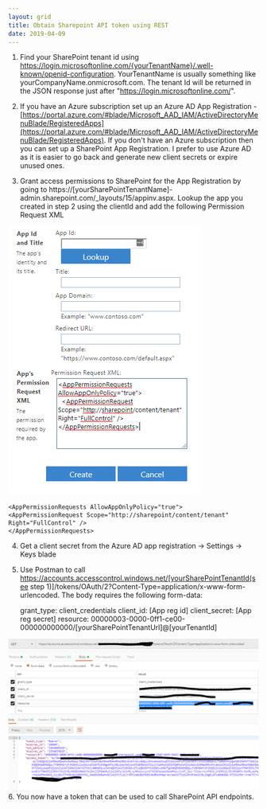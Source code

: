 ```yaml
---
layout: grid
title: Obtain Sharepoint API token using REST
date: 2019-04-09
---
```


1. Find your SharePoint tenant id using https://login.microsoftonline.com/{yourTenantName}/.well-known/openid-configuration. 
YourTenantName is usually something like yourCompanyName.onmicrosoft.com. The tenant Id will be returned in the JSON response just after "https://login.microsoftonline.com/".

2. If you have an Azure subscription set up an Azure AD App Registration - 
[https://portal.azure.com/#blade/Microsoft_AAD_IAM/ActiveDirectoryMenuBlade/RegisteredApps](https://portal.azure.com/#blade/Microsoft_AAD_IAM/ActiveDirectoryMenuBlade/RegisteredApps). 
If you don't have an Azure subscription then you can set up a SharePoint App Registration. I prefer to use Azure AD as it is easier to go back and generate new client secrets or expire unused ones.

3. Grant access permissions to SharePoint for the App Registration by going to https://[yourSharePointTenantName]-admin.sharepoint.com/_layouts/15/appinv.aspx. Lookup the app you created in step 2 using the clientId and add the following Permission Request XML

![](/assets/images/SharePointToken1-1.PNG)

    <AppPermissionRequests AllowAppOnlyPolicy="true">
    <AppPermissionRequest Scope="http://sharepoint/content/tenant" Right="FullControl" />
    </AppPermissionRequests>
4. Get a client secret from the Azure AD app registration -> Settings -> Keys blade
5. Use Postman to call https://accounts.accesscontrol.windows.net/[yourSharePointTenantId(see step 1)]/tokens/OAuth/2?Content-Type=application/x-www-form-urlencoded. The body requires the following form-data:

    grant_type: client_credentials
    client_id: [App reg id]
    client_secret: [App reg secret]
    resource: 00000003-0000-0ff1-ce00-000000000000/[yourSharePointTenantUrl]@[yourTenantId]

![](/assets/images/SharePointToken2.PNG)6. You now have a token that can be used to call SharePoint API endpoints.